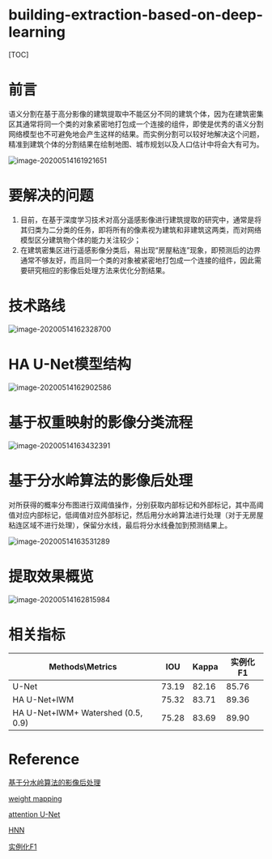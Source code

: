 # building-extraction-based-on-deep-learning
[TOC]

# 前言

语义分割在基于高分影像的建筑提取中不能区分不同的建筑个体，因为在建筑密集区其通常将同一个类的对象紧密地打包成一个连接的组件，即使是优秀的语义分割网络模型也不可避免地会产生这样的结果。而实例分割可以较好地解决这个问题，精准到建筑个体的分割结果在绘制地图、城市规划以及人口估计中将会大有可为。

![image-20200514161921651](https://i.loli.net/2020/05/14/9fhBbeiRd6NTagC.png)

# 要解决的问题

1. 目前，在基于深度学习技术对高分遥感影像进行建筑提取的研究中，通常是将其归类为二分类的任务，即将所有的像素视为建筑和非建筑这两类，而对网络模型区分建筑物个体的能力关注较少；
2. 在建筑密集区进行遥感影像分类后，易出现“房屋粘连”现象，即预测后的边界通常不够友好，而且同一个类的对象被紧密地打包成一个连接的组件，因此需要研究相应的影像后处理方法来优化分割结果。

# 技术路线

![image-20200514162328700](https://i.loli.net/2020/05/14/WoJa7CBqY49GRzf.png)

# HA U-Net模型结构

![image-20200514162902586](https://i.loli.net/2020/05/14/blQ7y1hTmxXzG6P.png)

# 基于权重映射的影像分类流程

![image-20200514163432391](https://i.loli.net/2020/05/14/wnv86TGWkPCKigD.png)

# 基于分水岭算法的影像后处理

对所获得的概率分布图进行双阈值操作，分别获取内部标记和外部标记，其中高阈值对应内部标记，低阈值对应外部标记，然后用分水岭算法进行处理（对于无房屋粘连区域不进行处理），保留分水线，最后将分水线叠加到预测结果上。

![image-20200514163531289](https://i.loli.net/2020/05/14/ZxluaiLJ7nCTqGw.png)

# 提取效果概览

![image-20200514162815984](https://i.loli.net/2020/05/14/yBCZMfUs2OA4xmQ.png)

# 相关指标

| Methods\Metrics                    | IOU   | Kappa | 实例化F1 |
| ---------------------------------- | ----- | ----- | -------- |
| U-Net                              | 73.19 | 82.16 | 85.76    |
| HA U-Net+IWM                       | 75.32 | 83.71 | 89.36    |
| HA U-Net+IWM+ Watershed (0.5, 0.9) | 75.28 | 83.69 | 89.90    |

# Reference

[基于分水岭算法的影像后处理](https://spark-in.me/post/playing-with-dwt-and-ds-bowl-2018)

[weight mapping](https://arxiv.org/pdf/1802.07465.pdf)

[attention U-Net](https://arxiv.org/pdf/1804.03999.pdf)

[HNN](https://www.semanticscholar.org/paper/A-Holistically-Nested-U-Net%3A-Surgical-Instrument-on-Yu-Wang/52b9f2f06a15cc67422fe03f6af7541b3dc717f8)

[实例化F1](https://tianchi.aliyun.com/competition/entrance/231767/information)

